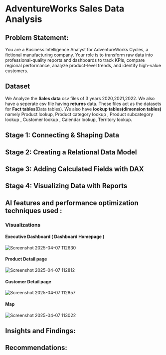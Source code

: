 # AdventureWorks Sales Data Analysis
## Problem Statement:
You are a Business Intelligence Analyst for AdventureWorks Cycles, a fictional manufacturing company. Your role is to transform raw data into professional-quality reports and dashboards to track KPIs, compare regional performance, analyze product-level trends, and identify high-value customers.
## Dataset
We Analyze the **Sales data** csv files of 3 years 2020,2021,2022. We also have a seperate csv file having **returns** data. These files act as the datasets for **Fact tables**(Data tables). 
We also have **lookup tables(dimension tables)** namely Product lookup, Product category lookup , Product subcategory lookup , Customer lookup , Calendar lookup, Territory lookup.
## Stage 1: Connecting & Shaping Data

## Stage 2: Creating a Relational Data Model

## Stage 3: Adding Calculated Fields with DAX

## Stage 4: Visualizing Data with Reports

## AI features and performance optimization techniques used : 


### Visualizations
#### Executive Dashboard ( Dashboard Homepage )
![Screenshot 2025-04-07 112630](https://github.com/user-attachments/assets/36eed554-678e-49e6-8df4-d3c160b747af)

#### Product Detail page
![Screenshot 2025-04-07 112812](https://github.com/user-attachments/assets/d301442e-dbb0-4cc6-930a-74bf420f5e3f)

#### Customer Detail page
![Screenshot 2025-04-07 112857](https://github.com/user-attachments/assets/cd7bda24-1158-47d6-8604-1f224d167c19)

#### Map
![Screenshot 2025-04-07 113022](https://github.com/user-attachments/assets/946b75dd-002a-4cbb-a9af-7b1c36970835)


## Insights and Findings:

## Recommendations:
